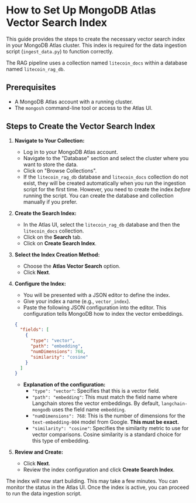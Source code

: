 # How to Set Up MongoDB Atlas Vector Search Index

This guide provides the steps to create the necessary vector search index in your MongoDB Atlas cluster. This index is required for the data ingestion script (`ingest_data.py`) to function correctly.

The RAG pipeline uses a collection named `litecoin_docs` within a database named `litecoin_rag_db`.

## Prerequisites
- A MongoDB Atlas account with a running cluster.
- The `mongosh` command-line tool or access to the Atlas UI.

## Steps to Create the Vector Search Index

1.  **Navigate to Your Collection:**
    *   Log in to your MongoDB Atlas account.
    *   Navigate to the "Database" section and select the cluster where you want to store the data.
    *   Click on "Browse Collections".
    *   If the `litecoin_rag_db` database and `litecoin_docs` collection do not exist, they will be created automatically when you run the ingestion script for the first time. However, you need to create the index *before* running the script. You can create the database and collection manually if you prefer.

2.  **Create the Search Index:**
    *   In the Atlas UI, select the `litecoin_rag_db` database and then the `litecoin_docs` collection.
    *   Click on the **Search** tab.
    *   Click on **Create Search Index**.

3.  **Select the Index Creation Method:**
    *   Choose the **Atlas Vector Search** option.
    *   Click **Next**.

4.  **Configure the Index:**
    *   You will be presented with a JSON editor to define the index.
    *   Give your index a name (e.g., `vector_index`).
    *   Paste the following JSON configuration into the editor. This configuration tells MongoDB how to index the vector embeddings.

    ```json
    {
      "fields": [
        {
          "type": "vector",
          "path": "embedding",
          "numDimensions": 768,
          "similarity": "cosine"
        }
      ]
    }
    ```

    *   **Explanation of the configuration:**
        *   `"type": "vector"`: Specifies that this is a vector field.
        *   `"path": "embedding"`: This must match the field name where Langchain stores the vector embeddings. By default, `langchain-mongodb` uses the field name `embedding`.
        *   `"numDimensions": 768`: This is the number of dimensions for the `text-embedding-004` model from Google. **This must be exact.**
        *   `"similarity": "cosine"`: Specifies the similarity metric to use for vector comparisons. Cosine similarity is a standard choice for this type of embedding.

5.  **Review and Create:**
    *   Click **Next**.
    *   Review the index configuration and click **Create Search Index**.

The index will now start building. This may take a few minutes. You can monitor the status in the Atlas UI. Once the index is active, you can proceed to run the data ingestion script.
